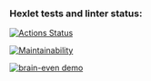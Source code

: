 ### Hexlet tests and linter status:
[![Actions Status](https://github.com/Polina8888/frontend-project-44/workflows/hexlet-check/badge.svg)](https://github.com/Polina8888/frontend-project-44/actions)

[![Maintainability](https://api.codeclimate.com/v1/badges/448428b1bd27af045bee/maintainability)](https://codeclimate.com/github/Polina8888/frontend-project-44/maintainability)

[![brain-even demo](https://asciinema.org/a/551872.svg)](https://asciinema.org/a/551872)